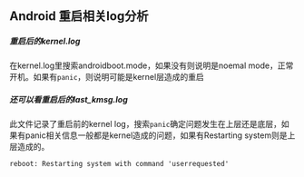 ## Android 重启相关log分析

##### 重启后的kernel.log

在kernel.log里搜索androidboot.mode，如果没有则说明是noemal mode，正常开机。如果有`panic`，则说明可能是kernel层造成的重启

##### 还可以看重启后的last_kmsg.log

此文件记录了重启前的kernel log，搜索`panic`确定问题发生在上层还是底层，如果有panic相关信息一般都是kernel造成的问题，如果有Restarting system则是上层造成的。

```
reboot: Restarting system with command 'userrequested'
```

